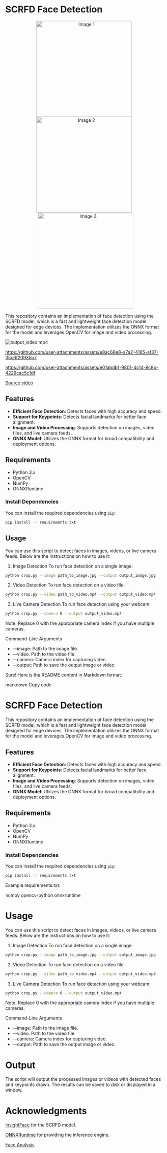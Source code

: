 # SCRFD Face Detection

<div align="center">
  <img src="https://github.com/user-attachments/assets/2421178b-2923-4ce1-a5cb-8c4e43baa1e7" alt="Image 1" width="300" height="300" style="margin-right: 10px;" />
  <img src="https://github.com/user-attachments/assets/c65bd65e-55e4-4f9d-8b1a-0b9f65768ccd" alt="Image 2" width="300" height="300" style="margin-right: 10px;" />
  <img src="https://github.com/user-attachments/assets/069df4a3-cea5-492c-9917-81ed8f3d47a5" alt="Image 3" width="300" height="300" />
</div>

This repository contains an implementation of face detection using the SCRFD model, which is a fast and lightweight face detection model designed for edge devices. The implementation utilizes the ONNX format for the model and leverages OpenCV for image and video processing.

![output_video mp4](https://github.com/user-attachments/assets/d5b9f37c-6e70-4d3c-8b2a-e3f1683ec722)

https://github.com/user-attachments/assets/e8ac68e8-a7a2-4165-af37-35c6f20935b7

https://github.com/user-attachments/assets/e01abdb1-9801-4c14-8c8b-4229cac5c1df



[Source video](https://www.pexels.com/video/video-of-women-dancing-3873059/)

## Features

- **Efficient Face Detection**: Detects faces with high accuracy and speed.
- **Support for Keypoints**: Detects facial landmarks for better face alignment.
- **Image and Video Processing**: Supports detection on images, video files, and live camera feeds.
- **ONNX Model**: Utilizes the ONNX format for broad compatibility and deployment options.

## Requirements

- Python 3.x
- OpenCV
- NumPy
- ONNXRuntime

### Install Dependencies

You can install the required dependencies using `pip`:

```bash
pip install -r requirements.txt
```
## Usage
You can use this script to detect faces in images, videos, or live camera feeds. Below are the instructions on how to use it:

1. Image Detection
To run face detection on a single image:

```bash
python crop.py --image path_to_image.jpg --output output_image.jpg
```
2. Video Detection
To run face detection on a video file:

```bash
python crop.py --video path_to_video.mp4 --output output_video.mp4
```
3. Live Camera Detection
To run face detection using your webcam:

```bash
python crop.py --camera 0 --output output_video.mp4
```
Note: Replace 0 with the appropriate camera index if you have multiple cameras.

Command-Line Arguments
- --image: Path to the image file.
- --video: Path to the video file.
- --camera: Camera index for capturing video.
- --output: Path to save the output image or video.

Sure! Here is the README content in Markdown format:

markdown
Copy code
# SCRFD Face Detection

This repository contains an implementation of face detection using the SCRFD model, which is a fast and lightweight face detection model designed for edge devices. The implementation utilizes the ONNX format for the model and leverages OpenCV for image and video processing.

## Features

- **Efficient Face Detection**: Detects faces with high accuracy and speed.
- **Support for Keypoints**: Detects facial landmarks for better face alignment.
- **Image and Video Processing**: Supports detection on images, video files, and live camera feeds.
- **ONNX Model**: Utilizes the ONNX format for broad compatibility and deployment options.

## Requirements

- Python 3.x
- OpenCV
- NumPy
- ONNXRuntime

### Install Dependencies

You can install the required dependencies using `pip`:

```bash
pip install -r requirements.txt
```
Example requirements.txt:

numpy
opencv-python
onnxruntime
# Usage
You can use this script to detect faces in images, videos, or live camera feeds. Below are the instructions on how to use it:

1. Image Detection
To run face detection on a single image:

```bash
python crop.py --image path_to_image.jpg --output output_image.jpg
```
2. Video Detection
To run face detection on a video file:

```bash
python crop.py --video path_to_video.mp4 --output output_video.mp4
```
3. Live Camera Detection
To run face detection using your webcam:

```bash
python crop.py --camera 0 --output output_video.mp4
```
Note: Replace 0 with the appropriate camera index if you have multiple cameras.

Command-Line Arguments
* --image: Path to the image file.
* --video: Path to the video file.
* --camera: Camera index for capturing video.
* --output: Path to save the output image or video.
# Output
The script will output the processed images or videos with detected faces and keypoints drawn. The results can be saved to disk or displayed in a window.

# Acknowledgments
[InsightFace](https://github.com/deepinsight/insightface) for the SCRFD model.

[ONNXRuntime](https://github.com/microsoft/onnxruntime) for providing the inference engine.

[Face Analysis](https://github.com/yakhyo/facial-analysis)
